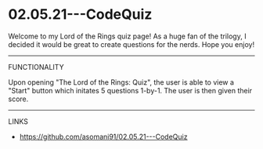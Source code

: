 # 02.05.21---CodeQuiz

Welcome to my Lord of the Rings quiz page! As a huge fan of the trilogy, I decided it would be great to create questions for the nerds. Hope you enjoy!

-----

FUNCTIONALITY

Upon opening "The Lord of the Rings: Quiz", the user is able to view a "Start" button which initates 5 questions 1-by-1. The user is then given their score.

-----

LINKS

- https://github.com/asomani91/02.05.21---CodeQuiz